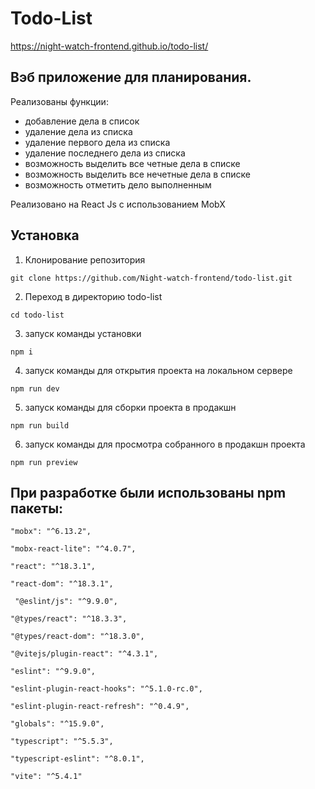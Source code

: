 # Todo-List

https://night-watch-frontend.github.io/todo-list/

## Вэб приложение для планирования.

Реализованы функции:

- добавление дела в список
- удаление дела из списка
- удаление первого дела из списка
- удаление последнего дела из списка
- возможность выделить все четные дела в списке
- возможность выделить все нечетные дела в списке
- возможность отметить дело выполненным

Реализовано на React Js с использованием MobX

## Установка

1. Клонирование репозитория

`git clone https://github.com/Night-watch-frontend/todo-list.git`

2. Переход в директорию todo-list

`cd todo-list`

3. запуск команды установки

`npm i`

4. запуск команды для открытия проекта на локальном сервере

`npm run dev`

5. запуск команды для сборки проекта в продакшн

`npm run build`

6. запуск команды для просмотра собранного в продакшн проекта

`npm run preview`

## При разработке были использованы npm пакеты:

    "mobx": "^6.13.2",

    "mobx-react-lite": "^4.0.7",

    "react": "^18.3.1",

    "react-dom": "^18.3.1",

     "@eslint/js": "^9.9.0",

    "@types/react": "^18.3.3",

    "@types/react-dom": "^18.3.0",

    "@vitejs/plugin-react": "^4.3.1",

    "eslint": "^9.9.0",

    "eslint-plugin-react-hooks": "^5.1.0-rc.0",

    "eslint-plugin-react-refresh": "^0.4.9",

    "globals": "^15.9.0",

    "typescript": "^5.5.3",

    "typescript-eslint": "^8.0.1",

    "vite": "^5.4.1"
